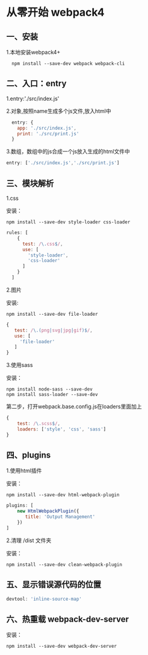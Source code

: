 # 从零开始 webpack4

## 一、安装

1.本地安装webpack4+
```shell
  npm install --save-dev webpack webpack-cli
```

## 二、入口：entry

1.entry:'./src/index.js'

2.对象,按照name生成多个js文件,放入html中

``` javascript
  entry: {
    app: './src/index.js',
    print: './src/print.js'
  }
```

3.数组，数组中的js合成一个js放入生成的html文件中

``` javascript
entry: ['./src/index.js','./src/print.js']
```

## 三、模块解析

1.css

安装：
``` shell
npm install --save-dev style-loader css-loader
```

``` javascript
rules: [
    {
      test: /\.css$/,
      use: [
        'style-loader',
        'css-loader'
      ]
    }
  ]
```

2.图片

安装:
``` shell
npm install --save-dev file-loader
```

``` javascript
{
   test: /\.(png|svg|jpg|gif)$/,
   use: [
     'file-loader'
   ]
}
```

3.使用sass

安装：
``` shell
npm install node-sass --save-dev
npm install sass-loader --save-dev
```

第二步，打开webpack.base.config.js在loaders里面加上
``` javascript
{
    test: /\.scss$/,
    loaders: ['style', 'css', 'sass']
}
```

## 四、plugins

1.使用html插件

安装：
``` shell
npm install --save-dev html-webpack-plugin
```

``` javascript
plugins: [
    new HtmlWebpackPlugin({
       title: 'Output Management'
    })
]
```

2.清理 /dist 文件夹

安装：
``` shell
npm install --save-dev clean-webpack-plugin
```

## 五、显示错误源代码的位置
``` javascript
devtool: 'inline-source-map'
```
## 六、热重载 webpack-dev-server

安装：
``` shell
npm install --save-dev webpack-dev-server
```


